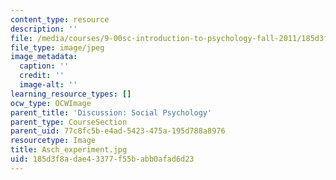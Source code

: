 ```yaml
---
content_type: resource
description: ''
file: /media/courses/9-00sc-introduction-to-psychology-fall-2011/185d3f8adae43377f55babb0afad6d23_Asch_experiment.jpg
file_type: image/jpeg
image_metadata:
  caption: ''
  credit: ''
  image-alt: ''
learning_resource_types: []
ocw_type: OCWImage
parent_title: 'Discussion: Social Psychology'
parent_type: CourseSection
parent_uid: 77c8fc5b-e4ad-5423-475a-195d788a8976
resourcetype: Image
title: Asch_experiment.jpg
uid: 185d3f8a-dae4-3377-f55b-abb0afad6d23
---
```

